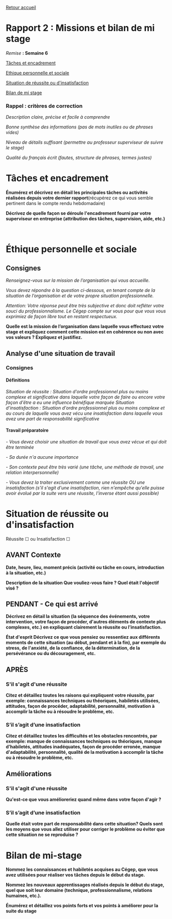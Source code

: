 [Retour accueil](README.md)

# Rapport 2 : Missions et bilan de mi stage

_Remise_ **: Semaine 6**

[Tâches et encadrement](#tâches-et-encadrement)

[Ethique personnelle et sociale](#éthique-personnelle-et-sociale)

[Situation de réussite ou d'insatisfaction](#situation-de-réussite-ou-dinsatisfaction)

[Bilan de mi stage](#bilan-de-mi-stage)

### Rappel : critères de correction

_Description claire, précise et facile à comprendre_

_Bonne synthèse des informations (pas de mots inutiles ou de phrases vides)_

_Niveau de détails suffisant (permettre au professeur superviseur de suivre le stage)_

_Qualité du français écrit (fautes, structure de phrases, termes justes)_


# Tâches et encadrement
**Énumérez et décrivez en détail les principales tâches ou activités réalisées depuis votre dernier rapport**(récupérez ce qui vous semble pertinent dans le compte rendu hebdomadaire)


**Décrivez de quelle façon se déroule l'encadrement fourni par votre superviseur en entreprise (attribution des tâches, supervision, aide, etc.)**

 
# Éthique personnelle et sociale

## Consignes
_Renseignez-vous sur la mission de l’organisation qui vous accueille._

_Vous devez répondre à la question ci-dessous, en tenant compte de la situation de l’organisation et de votre propre situation professionnelle._

_Attention: Votre réponse peut être très subjective et donc doit refléter votre souci du professionnalisme. Le Cégep compte sur vous pour que vous vous exprimiez de façon libre tout en restant respectueux._

**Quelle est la mission de l’organisation dans laquelle vous effectuez votre stage et expliquez comment cette mission est en cohérence ou non avec vos valeurs ? Expliquez et justifiez.**

## Analyse d'une situation de travail

### Consignes
#### Définitions
_Situation de réussite : Situation d'ordre professionnel plus ou moins complexe et significative dans laquelle votre façon de faire ou encore votre façon d'être a eu une influence bénéfique marquée_
_Situation d'insatisfaction : Situation d'ordre professionnel plus ou moins complexe et au cours de laquelle vous avez vécu une insatisfaction dans laquelle vous avez une part de responsabilité significative_
#### Travail préparatoire
_-	Vous devez choisir une situation de travail que vous avez vécue et qui doit être terminée_

_-	Sa durée n'a aucune importance_

_-	Son contexte peut être très varié (une tâche, une méthode de travail, une relation interpersonnelle)_

_-	Vous devez la traiter exclusivement comme une réussite OU une insatisfaction (s'il s'agit d'une insatisfaction, rien n'empêche qu'elle puisse avoir évolué par la suite vers une réussite, l'inverse étant aussi possible)_

# Situation de réussite ou d'insatisfaction
Réussite ☐         ou          Insatisfaction ☐

## AVANT Contexte 
**Date, heure, lieu, moment précis (activité ou tâche en cours, introduction à la situation, etc.)**

**Description de la situation Que vouliez-vous faire ? Quel était l'objectif visé ?**
 
## PENDANT - Ce qui est arrivé 
**Décrivez en détail la situation (la séquence des événements, votre intervention, votre façon de procéder, d'autres éléments de contexte plus complexes, etc.) en expliquant clairement la réussite ou l’insatisfaction.**

**État d'esprit Décrivez ce que vous pensiez ou ressentiez aux différents moments de cette situation (au début, pendant et à la fin), par exemple du stress, de l'anxiété, de la confiance, de la détermination, de la persévérance ou du découragement, etc.**

## APRÈS  
### S'il s'agit d'une réussite 
**Citez et détaillez toutes les raisons qui expliquent votre réussite, par exemple: connaissances techniques ou théoriques, habiletés utilisées, attitudes, façon de procéder, adaptabilité, personnalité, motivation à accomplir la tâche ou à résoudre le problème, etc.**
### S’il s’agit d’une insatisfaction
**Citez et détaillez toutes les difficultés et les obstacles rencontrés, par exemple: manque de connaissances techniques ou théoriques, manque d’habiletés, attitudes inadéquates, façon de procéder erronée, manque d'adaptabilité, personnalité, qualité de la motivation à accomplir la tâche ou à résoudre le problème, etc.**

## Améliorations 
### S'il s'agit d'une réussite
**Qu'est-ce que vous amélioreriez quand même dans votre façon d'agir ?**
### S’il s’agit d’une insatisfaction
**Quelle était votre part de responsabilité dans cette situation? Quels sont les moyens que vous allez utiliser pour corriger le problème ou éviter que cette situation ne se reproduise ?**


# Bilan de mi-stage
**Nommez les connaissances et habiletés acquises au Cégep, que vous avez utilisées pour réaliser vos tâches depuis le début du stage.**

**Nommez les nouveaux apprentissages réalisés depuis le début du stage, quel que soit leur domaine (technique, professionnalisme, relations humaines, etc.).**

**Énumérez et détaillez vos points forts et vos points à améliorer pour la suite du stage**